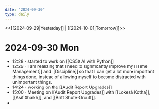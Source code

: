 ```yaml
---
date: "2024-09-30"
type: daily
---
```


<<[[2024-09-29|Yesterday]] | [[2024-10-01|Tomorrow]]>>

# 2024-09-30 Mon

- 12:28 - started to work on [[CS50 AI with Python]]
- 12:29 - I am realizing that I need to significantly improve my [[Time Management]] and [[Discipline]] so that I can get a lot more important things done, instead of allowing myself to become distracted with unimportant things. 
- 14:24 - working on the [[Audit Report Upgrades]]
- 15:00 - Meeting on [[Audit Report Upgrades]] with [[Lokesh Kotha]], [[Asif Shaikh]], and [[Britt Shute-Orcutt]].
- 